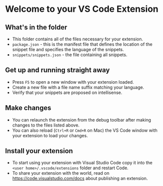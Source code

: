 # Welcome to your VS Code Extension

## What's in the folder

- This folder contains all of the files necessary for your extension.
- `package.json` - this is the manifest file that defines the location of the snippet file
  and specifies the language of the snippets.
- `snippets/snippets.json` - the file containing all snippets.

## Get up and running straight away

- Press `F5` to open a new window with your extension loaded.
- Create a new file with a file name suffix matching your language.
- Verify that your snippets are proposed on intellisense.

## Make changes

- You can relaunch the extension from the debug toolbar after making changes to the files listed above.
- You can also reload (`Ctrl+R` or `Cmd+R` on Mac) the VS Code window with your extension to load your changes.

## Install your extension

- To start using your extension with Visual Studio Code copy it into the `<user home>/.vscode/extensions` folder and restart Code.
- To share your extension with the world, read on <https://code.visualstudio.com/docs> about publishing an extension.
